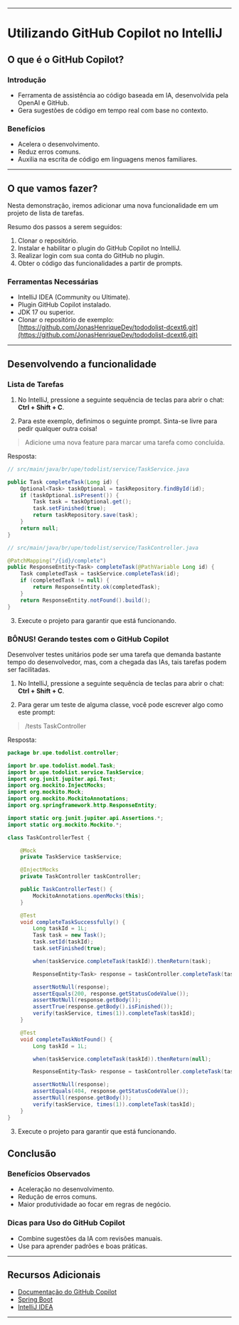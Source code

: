 
----------
# Utilizando GitHub Copilot no IntelliJ

## O que é o GitHub Copilot?

### Introdução

-   Ferramenta de assistência ao código baseada em IA, desenvolvida pela OpenAI e GitHub.
-   Gera sugestões de código em tempo real com base no contexto.

### Benefícios

-   Acelera o desenvolvimento.
-   Reduz erros comuns.
-   Auxilia na escrita de código em linguagens menos familiares.

----------

## O que vamos fazer?

Nesta demonstração, iremos adicionar uma nova funcionalidade em um projeto de lista de tarefas.

Resumo dos passos a serem seguidos:

1.  Clonar o repositório.
2.  Instalar e habilitar o plugin do GitHub Copilot no IntelliJ.
3.  Realizar login com sua conta do GitHub no plugin.
4.  Obter o código das funcionalidades a partir de prompts.

### Ferramentas Necessárias

-   IntelliJ IDEA (Community ou Ultimate).
-   Plugin GitHub Copilot instalado.
-   JDK 17 ou superior.
-   Clonar o repositório de exemplo: [https://github.com/JonasHenriqueDev/tododolist-dcext6.git](https://github.com/JonasHenriqueDev/tododolist-dcext6.git)

----------

## Desenvolvendo a funcionalidade

### Lista de Tarefas

1.  No IntelliJ, pressione a seguinte sequência de teclas para abrir o chat: **Ctrl + Shift + C**.
    
2.  Para este exemplo, definimos o seguinte prompt. Sinta-se livre para pedir qualquer outra coisa!
    

> Adicione uma nova feature para marcar uma tarefa como concluída.

Resposta:

```java
// src/main/java/br/upe/todolist/service/TaskService.java  

public Task completeTask(Long id) {  
    Optional<Task> taskOptional = taskRepository.findById(id);  
    if (taskOptional.isPresent()) {  
        Task task = taskOptional.get();  
        task.setFinished(true);  
        return taskRepository.save(task);  
    }  
    return null;  
}

```

```java
// src/main/java/br/upe/todolist/service/TaskController.java  

@PatchMapping("/{id}/complete")  
public ResponseEntity<Task> completeTask(@PathVariable Long id) {  
    Task completedTask = taskService.completeTask(id);  
    if (completedTask != null) {  
        return ResponseEntity.ok(completedTask);  
    }  
    return ResponseEntity.notFound().build();  
}

```

3.  Execute o projeto para garantir que está funcionando.

### BÔNUS! Gerando testes com o GitHub Copilot

Desenvolver testes unitários pode ser uma tarefa que demanda bastante tempo do desenvolvedor, mas, com a chegada das IAs, tais tarefas podem ser facilitadas.

1.  No IntelliJ, pressione a seguinte sequência de teclas para abrir o chat: **Ctrl + Shift + C**.
    
2.  Para gerar um teste de alguma classe, você pode escrever algo como este prompt:
    

> /tests TaskController

Resposta:

```java
package br.upe.todolist.controller;  

import br.upe.todolist.model.Task;  
import br.upe.todolist.service.TaskService;  
import org.junit.jupiter.api.Test;  
import org.mockito.InjectMocks;  
import org.mockito.Mock;  
import org.mockito.MockitoAnnotations;  
import org.springframework.http.ResponseEntity;  

import static org.junit.jupiter.api.Assertions.*;  
import static org.mockito.Mockito.*;  

class TaskControllerTest {  

    @Mock  
    private TaskService taskService;  

    @InjectMocks  
    private TaskController taskController;  

    public TaskControllerTest() {  
        MockitoAnnotations.openMocks(this);  
    }  

    @Test  
    void completeTaskSuccessfully() {  
        Long taskId = 1L;  
        Task task = new Task();  
        task.setId(taskId);  
        task.setFinished(true);  

        when(taskService.completeTask(taskId)).thenReturn(task);  

        ResponseEntity<Task> response = taskController.completeTask(taskId);  

        assertNotNull(response);  
        assertEquals(200, response.getStatusCodeValue());  
        assertNotNull(response.getBody());  
        assertTrue(response.getBody().isFinished());  
        verify(taskService, times(1)).completeTask(taskId);  
    }  

    @Test  
    void completeTaskNotFound() {  
        Long taskId = 1L;  

        when(taskService.completeTask(taskId)).thenReturn(null);  

        ResponseEntity<Task> response = taskController.completeTask(taskId);  

        assertNotNull(response);  
        assertEquals(404, response.getStatusCodeValue());  
        assertNull(response.getBody());  
        verify(taskService, times(1)).completeTask(taskId);  
    }  
}

```

3.  Execute o projeto para garantir que está funcionando.

## Conclusão

### Benefícios Observados

-   Aceleração no desenvolvimento.
-   Redução de erros comuns.
-   Maior produtividade ao focar em regras de negócio.

### Dicas para Uso do GitHub Copilot

-   Combine sugestões da IA com revisões manuais.
-   Use para aprender padrões e boas práticas.

----------

## Recursos Adicionais

-   [Documentação do GitHub Copilot](https://docs.github.com/en/copilot)
-   [Spring Boot](https://spring.io/projects/spring-boot)
-   [IntelliJ IDEA](https://www.jetbrains.com/idea/)

----------
